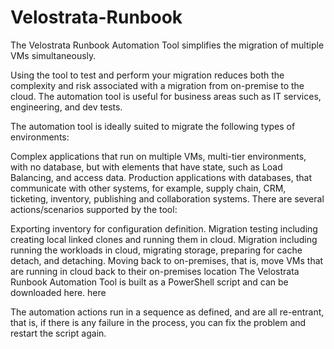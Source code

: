 # Velostrata-Runbook
The Velostrata Runbook Automation Tool simplifies the migration of multiple VMs simultaneously.

Using the tool to test and perform your migration reduces both the complexity and risk associated with a migration from on-premise to the cloud. The automation tool is useful for business areas such as IT services, engineering, and dev tests.

The automation tool is ideally suited to migrate the following types of environments:

Complex applications that run on multiple VMs, multi-tier environments, with no database, but with elements that have state, such as Load Balancing, and access data.
Production applications with databases, that communicate with other systems, for example, supply chain, CRM, ticketing, inventory, publishing and collaboration systems.
There are several actions/scenarios supported by the tool:

Exporting inventory for configuration definition.
Migration testing including creating local linked clones and running them in cloud.
Migration including running the workloads in cloud, migrating storage, preparing for cache detach, and detaching.
Moving back to on-premises, that is, move VMs that are running in cloud back to their on-premises location
The Velostrata Runbook Automation Tool is built as a PowerShell script and can be downloaded here. here

The automation actions run in a sequence as defined, and are all re-entrant, that is, if there is any failure in the process, you can fix the problem and restart the script again.


